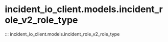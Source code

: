 # incident_io_client.models.incident_role_v2_role_type

::: incident_io_client.models.incident_role_v2_role_type
